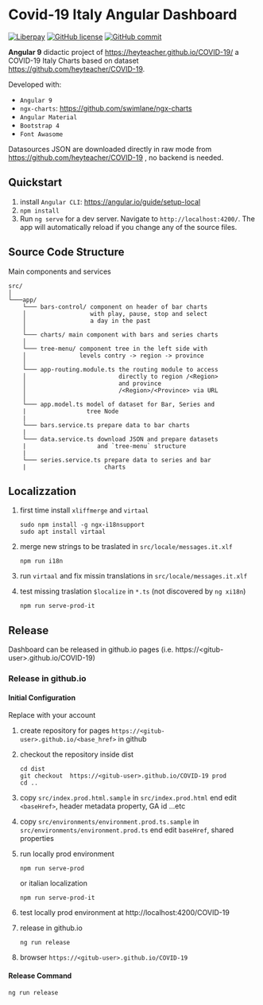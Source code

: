 # Covid-19 Italy Angular Dashboard

[![Liberpay](http://img.shields.io/liberapay/receives/heyteacher.svg?logo=liberapay)](https://liberapay.com/heyteacher/donate)
[![GitHub license](https://img.shields.io/github/license/heyteacher/ng-covid-19-ita-charts)](https://github.com/heyteacher/ng-covid-19-ita-charts/blob/master/LICENSE)
[![GitHub commit](https://img.shields.io/github/last-commit/heyteacher/ng-covid-19-ita-charts)](https://github.com/heyteacher/ng-covid-19-ita-charts/commits/master)

__Angular 9__ didactic project of https://heyteacher.github.io/COVID-19/ 
a COVID-19 Italy Charts based on dataset https://github.com/heyteacher/COVID-19. 

Developed with: 

* `Angular 9` 
* `ngx-charts`: https://github.com/swimlane/ngx-charts
* `Angular Material`
* `Bootstrap 4`
* `Font Awasome`

Datasources JSON are downloaded directly in raw mode from https://github.com/heyteacher/COVID-19 , no backend is needed.

## Quickstart

1. install `Angular CLI`: https://angular.io/guide/setup-local
1. `npm install`
1. Run `ng serve` for a dev server. Navigate to `http://localhost:4200/`. The app will automatically reload if you change any of the source files.

## Source Code Structure

Main components and services

```
src/
│
└───app/
    └─── bars-control/ component on header of bar charts 
    │                  with play, pause, stop and select 
    │                  a day in the past  
    │ 
    └─── charts/ main component with bars and series charts
    │ 
    └─── tree-menu/ component tree in the left side with
    │               levels contry -> region -> province
    │ 
    └─── app-routing.module.ts the routing module to access 
    │                          directly to region /<Region> 
    │                          and province 
    │                          /<Region>/<Province> via URL
    │ 
    └─── app.model.ts model of dataset for Bar, Series and 
    |                 tree Node
    |
    └─── bars.service.ts prepare data to bar charts
    |
    └─── data.service.ts download JSON and prepare datasets 
    |                    and `tree-menu` structure 
    |
    └─── series.service.ts prepare data to series and bar 
    |                      charts    
```

## Localizzation

1. first time install `xliffmerge` and `virtaal`

   ```
   sudo npm install -g ngx-i18nsupport
   sudo apt install virtaal
   ```

1. merge new strings to be traslated in `src/locale/messages.it.xlf`
   ```
   npm run i18n
   ```

1. run `virtaal` and fix missin translations in `src/locale/messages.it.xlf`

1. test missing traslation `$localize` in `*.ts` (not discovered by `ng xi18n`) 
   ```
   npm run serve-prod-it
   ```

## Release

Dashboard can be released in github.io pages (i.e. https://\<gitub-user\>.github.io/COVID-19) 

### Release in github.io 

#### Initial Configuration 

Replace <gitub-user> with your account

1. create repository for pages `https://<gitub-user>.github.io/<base_href>` in github

1. checkout the repository inside dist
   ``` 
   cd dist
   git checkout  https://<gitub-user>.github.io/COVID-19 prod
   cd ..
   ```

1. copy `src/index.prod.html.sample` in `src/index.prod.html` end edit `<baseHref>`, header metadata property, GA id ...etc

1. copy `src/environments/environment.prod.ts.sample` in `src/environments/environment.prod.ts` end edit `baseHref`, shared properties 

1. run locally prod environment
   ```
   npm run serve-prod
   ```
   or italian localization
   ```
   npm run serve-prod-it
   ```

1. test locally prod environment at http://localhost:4200/COVID-19

1. release in github.io
   ```
   ng run release
   ```

1. browser `https://<gitub-user>.github.io/COVID-19`
   
#### Release Command

```
ng run release
```
